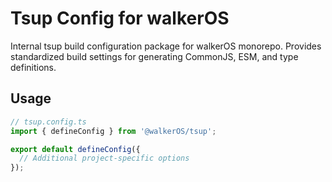 # Tsup Config for walkerOS

Internal tsup build configuration package for walkerOS monorepo. Provides
standardized build settings for generating CommonJS, ESM, and type definitions.

## Usage

```javascript
// tsup.config.ts
import { defineConfig } from '@walkerOS/tsup';

export default defineConfig({
  // Additional project-specific options
});
```

